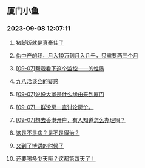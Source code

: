 ## 厦门小鱼 
### 2023-09-08 12:07:11

1. [猪脚饭就是真豪佳了](http://bbs.xmfish.com/read-htm-tid-18067831.html)

2. [伪中产的我，月入10万到月入几千，只需要两三个月](http://bbs.xmfish.com/read-htm-tid-18067776.html)

3. [[09-07]帮我看下这个监控——的性质](http://bbs.xmfish.com/read-htm-tid-18067883.html)

4. [九八洽谈会的疑惑](http://bbs.xmfish.com/read-htm-tid-18067775.html)

5. [[09-07]说说大家是什么缘由来到厦门](http://bbs.xmfish.com/read-htm-tid-18067843.html)

6. [[09-07]一群没房一直讨论房价。](http://bbs.xmfish.com/read-htm-tid-18067839.html)

7. [[09-07]想去香港开户，有人知道怎么办理吗？](http://bbs.xmfish.com/read-htm-tid-18067888.html)

8. [这是不是病？是不是得治？](http://bbs.xmfish.com/read-htm-tid-18067892.html)

9. [又到了博饼的时候了](http://bbs.xmfish.com/read-htm-tid-18067750.html)

10. [还要喝多少天哦？这都第四天了！](http://bbs.xmfish.com/read-htm-tid-18068044.html)

